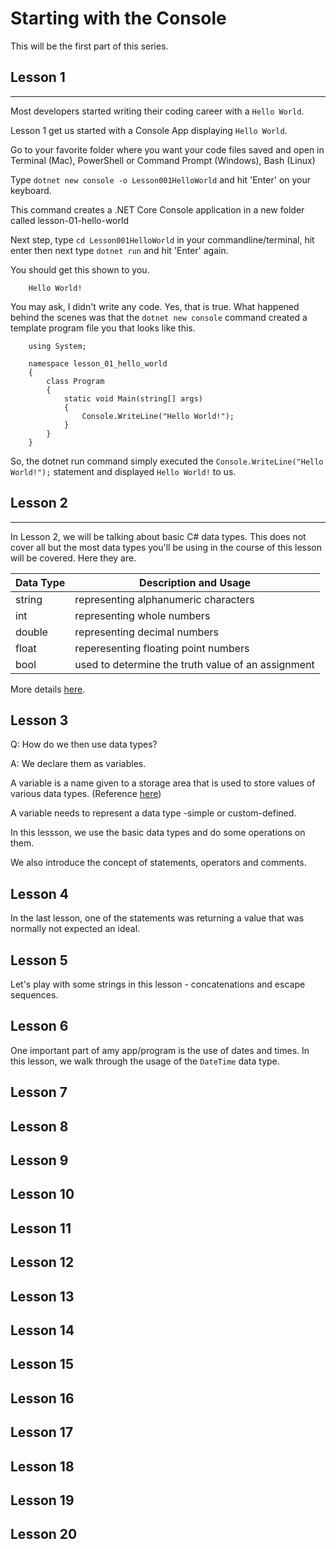 # Starting with the Console

This will be the first part of this series.

## Lesson 1

-------------

Most developers started writing their coding career with a `Hello World`.

Lesson 1 get us started with a Console App displaying `Hello World`.

Go to your favorite folder where you want your code files saved and open in Terminal (Mac), PowerShell or Command Prompt (Windows), Bash (Linux)

Type `dotnet new console -o Lesson001HelloWorld` and hit 'Enter' on your keyboard.

This command creates a .NET Core Console application in a new folder called lesson-01-hello-world

Next step, type `cd Lesson001HelloWorld` in your commandline/terminal, hit enter then next type `dotnet run` and hit 'Enter' again.

You should get this shown to you.

        Hello World!

You may ask, I didn't write any code. Yes, that is true. What happened behind the scenes was that the `dotnet new console` command created a template program file you that looks like this.

        using System;

        namespace lesson_01_hello_world
        {
            class Program
            {
                static void Main(string[] args)
                {
                    Console.WriteLine("Hello World!");
                }
            }
        }

So, the dotnet run command simply executed the `Console.WriteLine("Hello World!");` statement and displayed `Hello World!` to us.


## Lesson 2

-------------

In Lesson 2, we will be talking about basic C# data types.
This does not cover all but the most data types you'll be using in the course of this lesson will be covered. Here they are.

Data Type | Description and Usage
----------|----------------------
string | representing alphanumeric characters
int | representing whole numbers
double | representing decimal numbers
float | reperesenting floating point numbers
bool | used to determine the truth value of an assignment

More details [here](lesson-02-data-types/data-types.md).

## Lesson 3

Q: How do we then use data types?

A: We declare them as variables.

A variable is a name given to a storage area that is used to store values of various data types. (Reference [here](https://www.guru99.com/c-sharp-variables-operator.html))

A variable needs to represent a data type -simple or custom-defined.

In this lessson, we use the basic data types and do some operations on them.

We also introduce the concept of statements, operators and comments.

## Lesson 4

In the last lesson, one of the statements was returning a value that was normally not expected an ideal.

## Lesson 5

Let's play with some strings in this lesson -  concatenations and escape sequences.

## Lesson 6

One important part of amy app/program is the use of dates and times. In this lesson, we walk through the usage of the `DateTime` data type.

## Lesson 7


## Lesson 8


## Lesson 9



## Lesson 10



## Lesson 11


## Lesson 12



## Lesson 13



## Lesson 14


## Lesson 15



## Lesson 16



## Lesson 17



## Lesson 18



## Lesson 19



## Lesson 20


